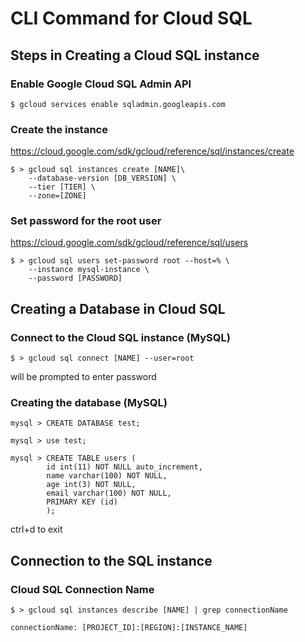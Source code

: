 # CLI Command for Cloud SQL

## Steps in Creating a Cloud SQL instance

### Enable Google Cloud SQL Admin API

```cli
$ gcloud services enable sqladmin.googleapis.com
```

### Create the instance

<https://cloud.google.com/sdk/gcloud/reference/sql/instances/create>

``` cli
$ > gcloud sql instances create [NAME]\
    --database-version [DB_VERSION] \
    --tier [TIER] \
    --zone=[ZONE]
```

### Set password for the root user

<https://cloud.google.com/sdk/gcloud/reference/sql/users>

``` cli
$ > gcloud sql users set-password root --host=% \
    --instance mysql-instance \
    --password [PASSWORD]
```

## Creating a Database in Cloud SQL

### Connect to the Cloud SQL instance (MySQL)

``` cli
$ > gcloud sql connect [NAME] --user=root
```

will be prompted to enter password

### Creating the database (MySQL)

``` mysql
mysql > CREATE DATABASE test;

mysql > use test;

mysql > CREATE TABLE users (
        id int(11) NOT NULL auto_increment,
        name varchar(100) NOT NULL,
        age int(3) NOT NULL,
        email varchar(100) NOT NULL,
        PRIMARY KEY (id)
        );
```

ctrl+d to exit

## Connection to the SQL instance

### Cloud SQL Connection Name

``` cli
$ > gcloud sql instances describe [NAME] | grep connectionName

connectionName: [PROJECT_ID]:[REGION]:[INSTANCE_NAME]
```

